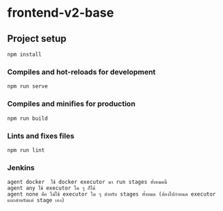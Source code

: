 # frontend-v2-base

## Project setup
```
npm install
```

### Compiles and hot-reloads for development
```
npm run serve
```

### Compiles and minifies for production
```
npm run build
```

### Lints and fixes files
```
npm run lint
```

### Jenkins

```
agent docker  ใช้ docker executor มา run stages ทั้งหมดนี้
agent any ใช้ executor ใด ๆ ก็ได้
agent none คือ ไม่ใช้ executor ใด ๆ สำหรับ stages ทั้งหมด (ต้องไปกำหนด executor แยกสำหรับแต่ stage เอง)
```
